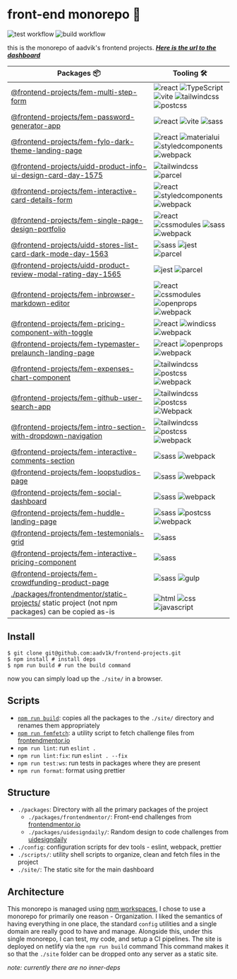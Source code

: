 # front-end monorepo 🗿

![test workflow](https://github.com/aadv1k/frontend-projects/actions/workflows/test.js.yml/badge.svg)
![build workflow](https://github.com/aadv1k/frontend-projects/actions/workflows/deploy.yml/badge.svg)

this is the monorepo of aadvik's frontend projects. **_[Here is the url to the dashboard](https://aadv1k-frontend.netlify.app)_**

| Packages 📦                                                                                                                                   | Tooling 🛠️                                                |
|-----------------------------------------------------------------------------------------------------------------------------------------------|----------------------------------------------------------|
| [@frontend-projects/fem-multi-step-form](./packages/frontendmentor/fem-multi-step-form)                                                       | ![react] ![TypeScript] ![vite] ![tailwindcss] ![postcss] |
| [@frontend-projects/fem-password-generator-app](./packages/frontendmentor/fem-password-generator-app)                                         | ![react] ![vite] ![sass]                                 |
| [@frontend-projects/fem-fylo-dark-theme-landing-page](./packages/frontendmentor/fem-fylo-dark-theme-landing-page)                             | ![react] ![materialui] ![styledcomponents] ![webpack]    |
| [@frontend-projects/uidd-product-info-ui-design-card-day-1575](./packages/uidesigndaily/uidd-product-info-ui-design-card-day-1575)            | ![tailwindcss] ![parcel]                                 |
| [@frontend-projects/fem-interactive-card-details-form](./packages/frontendmentor/fem-interactive-card-details-form)                           | ![react] ![styledcomponents] ![webpack]                  |
| [@frontend-projects/fem-single-page-design-portfolio](./packages/frontendmentor/fem-single-page-design-portfolio)                             | ![react] ![cssmodules] ![sass] ![webpack]                |
| [@frontend-projects/uidd-stores-list-card-dark-mode-day-1563](./packages/uidesigndaily/uidd-stores-list-card-dark-mode-day-1563)              | ![sass] ![jest] ![parcel]                                |
| [@frontend-projects/uidd-product-review-modal-rating-day-1565](./packages/uidesigndaily/uidd-product-review-modal-rating-day-1565)            | ![jest] ![parcel]                                        |
| [@frontend-projects/fem-inbrowser-markdown-editor](./packages/frontendmentor/fem-inbrowser-markdown-editor)                                   | ![react] ![cssmodules] ![openprops] ![webpack]           |
| [@frontend-projects/fem-pricing-component-with-toggle](./packages/frontendmentor/fem-pricing-component-with-toggle/)                          | ![react] ![windicss] ![webpack]                          |
| [@frontend-projects/fem-typemaster-prelaunch-landing-page](./packages/frontendmentor/fem-typemaster-prelaunch-landing-page/)                  | ![react] ![openprops] ![webpack]                         |
| [@frontend-projects/fem-expenses-chart-component](./packages/frontendmentor/fem-expenses-chart-component/)                                    | ![tailwindcss] ![postcss] ![webpack]                     |
| [@frontend-projects/fem-github-user-search-app](./packages/frontendmentor/fem-github-user-search-app/)                                        | ![tailwindcss] ![postcss] ![Webpack]                     |
| [@frontend-projects/fem-intro-section-with-dropdown-navigation](./packages/frontendmentor/fem-intro-section-with-dropdown-navigation/)        | ![tailwindcss] ![postcss] ![webpack]                     |
| [@frontend-projects/fem-interactive-comments-section](./packages/frontendmentor/fem-interactive-comments-section/)                            | ![sass] ![webpack]                                       |
| [@frontend-projects/fem-loopstudios-page](./packages/frontendmentor/fem-loopstudios-page/)                                                    | ![sass] ![webpack]                                       |
| [@frontend-projects/fem-social-dashboard](./packages/frontendmentor/fem-social-dashboard/)                                                    | ![sass] ![webpack]                                       |
| [@frontend-projects/fem-huddle-landing-page](./packages/frontendmentor/fem-huddle-landing-page/)                                              | ![sass] ![postcss] ![webpack]                            |
| [@frontend-projects/fem-testemonials-grid](./packages/frontendmentor/fem-testemonials-grid/)                                                  | ![sass]                                                  |
| [@frontend-projects/fem-interactive-pricing-component](./packages/frontendmentor/fem-interactive-pricing-component/)                          | ![sass]                                                  |
| [@frontend-projects/fem-crowdfunding-product-page](./packages/frontendmentor/fem-crowdfunding-product-page/)                                  | ![sass] ![gulp]                                          |
| [./packages/frontendmentor/static-projects/](./packages/frontendmentor/static-projects) static project (not npm packages) can be copied as-is | ![html] ![css] ![javascript]                             |

## Install

```shell
$ git clone git@github.com:aadv1k/frontend-projects.git
$ npm install # install deps
$ npm run build # run the build command
```

now you can simply load up the `./site/` in a browser.

## Scripts

- [`npm run build`](./scripts/deploy.sh): copies all the packages to the `./site/` directory and renames them appropriately
- [`npm run femfetch`](./scripts/femfetch.sh): a utility script to fetch challenge files from [frontendmentor.io](https://frontendmentor.io)
- `npm run lint`: run `eslint .`
- `npm run lint:fix`: run `eslint . --fix`
- `npm run test:ws`: run tests in packages where they are present
- `npm run format`: format using prettier

## Structure

- `./packages`: Directory with all the primary packages of the project
  - `./packages/frontendmentor/`: Front-end challenges from [frontendmentor.io](https://frontendmentor.io)
  - `./packages/uidesigndaily/`: Random design to code challenges from [uidesigndaily](https://uidesigndaily.com/)
- `./config`: configuration scripts for dev tools - eslint, webpack, prettier
- `./scripts/`: utility shell scripts to organize, clean and fetch files in the project
- `./site/`: The static site for the main dashboard

## Architecture

This monorepo is managed using [npm
workspaces](https://docs.npmjs.com/cli/v7/using-npm/workspaces), I chose to use
a monorepo for primarily one reason - Organization. I liked the semantics of
having everything in one place, the standard `config` utilities and a single
domain are really good to have and manage. Alongside this, under this single
monorepo, I can test, my code, and setup a CI pipelines. The site is deployed
on netlify via the `npm run build` command This command makes it so that the
`./site` folder can be dropped onto any server as a static site.

_note: currently there are no inner-deps_


[jest]: https://img.shields.io/badge/-Jest-282c34?logo=jest&logoColor=C21325&style=classic
[react]: https://img.shields.io/badge/-React-282c34?logo=React&logoColor=61dafb&style=classic
[vite]: https://img.shields.io/badge/-Vite-646CFF?logo=vite&logoColor=white&style=flat
[cssmodules]: https://img.shields.io/badge/-CSS%20Modules-282c34?logo=cssmodules&logoColor=61dafb&style=classic
[tailwindcss]: https://img.shields.io/badge/-Tailwindcss-282c34?logo=tailwind-css&logocolor=white&style=classic
[materialui]: https://img.shields.io/badge/-MaterialUi-282c34?logo=MUI&logocolor=007FFF&style=classic
[sass]: https://img.shields.io/badge/-Sass-282c34?logo=sass&logocolor=white&style=classic
[webpack]: https://img.shields.io/badge/-Webpack-282c34?logo=webpack&logocolor=8DD6F9&style=classic
[parcel]: https://img.shields.io/badge/-📦%20Parcel-282c34?logo=parcel&logocolor=white&style=classic
[styledcomponents]: https://img.shields.io/badge/-💅%20Styled%20Components-282c34?&style=classic
[gulp]: https://img.shields.io/badge/-Gulp-282c34?logo=gulp&logocolor=CF4647&style=classic
[postcss]: https://img.shields.io/badge/-PostCSS-282c34?logo=postCSS&logocolor=DD3A0A&style=classic
[openprops]: https://img.shields.io/badge/-🅿%20OpenProps-282c34?logo=&logocolor=white&style=classic
[windicss]: https://img.shields.io/badge/-WindiCSS-282c34?logo=windicss&logocolor=48B0F1&style=classic
[javascript]: https://img.shields.io/badge/-JavaScript-282c34?logo=JavaScript&logocolor=F7DF1E&style=classic
[css]: https://img.shields.io/badge/-CSS3-282c34?logo=CSS3&logocolor=1572B6&style=classic
[html]: https://img.shields.io/badge/-HTML5-282c34?logo=HTML5&logocolor=E34F26&style=classic
[TypeScript]: https://img.shields.io/badge/-TypeScript-282c34?logo=TypeScript&logoColor=3178C6&style=classic

